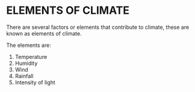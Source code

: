 # ELEMENTS OF CLIMATE
There are several factors or elements that contribute to climate, these are known as elements of climate.

The elements are:

1.	Temperature
2.	Humidity
3.	Wind
4.	Rainfall
5.	Intensity of light



